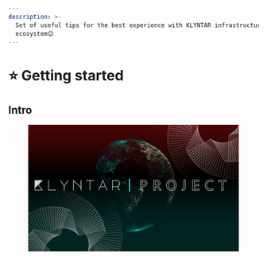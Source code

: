 ```yaml
---
description: >-
  Set of useful tips for the best experience with KLYNTAR infrastructure and
  ecosystem😊
---
```


# ⭐ Getting started

## Intro

<figure><img src=".gitbook/assets/cover.svg" alt=""><figcaption></figcaption></figure>
